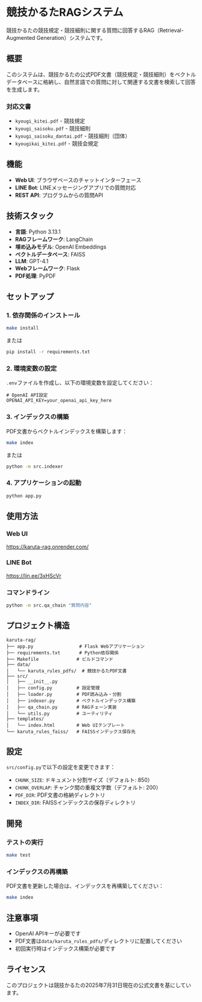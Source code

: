 # 競技かるたRAGシステム

競技かるたの競技規定・競技細則に関する質問に回答するRAG（Retrieval-Augmented Generation）システムです。

## 概要

このシステムは、競技かるたの公式PDF文書（競技規定・競技細則）をベクトルデータベースに格納し、自然言語での質問に対して関連する文書を検索して回答を生成します。

### 対応文書
- `kyougi_kitei.pdf` - 競技規定
- `kyougi_saisoku.pdf` - 競技細則
- `kyougi_saisoku_dantai.pdf` - 競技細則（団体）
- `kyougikai_kitei.pdf` - 競技会規定

## 機能

- **Web UI**: ブラウザベースのチャットインターフェース
- **LINE Bot**: LINEメッセージングアプリでの質問対応
- **REST API**: プログラムからの質問API

## 技術スタック

- **言語**: Python 3.13.1
- **RAGフレームワーク**: LangChain
- **埋め込みモデル**: OpenAI Embeddings
- **ベクトルデータベース**: FAISS
- **LLM**: GPT-4.1
- **Webフレームワーク**: Flask
- **PDF処理**: PyPDF

## セットアップ

### 1. 依存関係のインストール

```bash
make install
```

または

```bash
pip install -r requirements.txt
```

### 2. 環境変数の設定

`.env`ファイルを作成し、以下の環境変数を設定してください：

```env
# OpenAI API設定
OPENAI_API_KEY=your_openai_api_key_here
```

### 3. インデックスの構築

PDF文書からベクトルインデックスを構築します：

```bash
make index
```

または

```bash
python -m src.indexer
```

### 4. アプリケーションの起動

```bash
python app.py
```

## 使用方法

### Web UI

https://karuta-rag.onrender.com/

### LINE Bot

https://lin.ee/3xHScVr

### コマンドライン

```bash
python -m src.qa_chain "質問内容"
```

## プロジェクト構造

```
karuta-rag/
├── app.py                 # Flask Webアプリケーション
├── requirements.txt       # Python依存関係
├── Makefile              # ビルドコマンド
├── data/
│   └── karuta_rules_pdfs/  # 競技かるたPDF文書
├── src/
│   ├── __init__.py
│   ├── config.py         # 設定管理
│   ├── loader.py         # PDF読み込み・分割
│   ├── indexer.py        # ベクトルインデックス構築
│   ├── qa_chain.py       # RAGチェーン実装
│   └── utils.py          # ユーティリティ
├── templates/
│   └── index.html        # Web UIテンプレート
└── karuta_rules_faiss/   # FAISSインデックス保存先
```

## 設定

`src/config.py`で以下の設定を変更できます：

- `CHUNK_SIZE`: ドキュメント分割サイズ（デフォルト: 850）
- `CHUNK_OVERLAP`: チャンク間の重複文字数（デフォルト: 200）
- `PDF_DIR`: PDF文書の格納ディレクトリ
- `INDEX_DIR`: FAISSインデックスの保存ディレクトリ

## 開発

### テストの実行

```bash
make test
```

### インデックスの再構築

PDF文書を更新した場合は、インデックスを再構築してください：

```bash
make index
```

## 注意事項

- OpenAI APIキーが必要です
- PDF文書は`data/karuta_rules_pdfs/`ディレクトリに配置してください
- 初回実行時はインデックス構築が必要です

## ライセンス

このプロジェクトは競技かるたの2025年7月31日現在の公式文書を基にしています。
